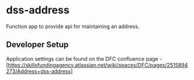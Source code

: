 # dss-address

Function app to provide api for maintaining an address.

## Developer Setup

Application settings can be found on the DFC confluence page - [https://skillsfundingagency.atlassian.net/wiki/spaces/DFC/pages/2515894273/Address+dss-address]
